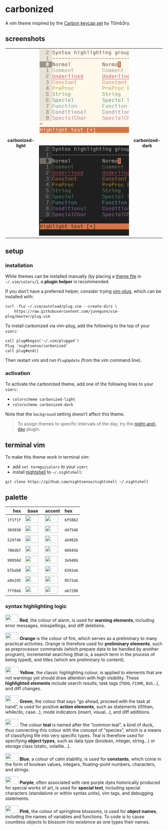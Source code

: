 <h1 id="carbonized">carbonized</h1>

<p>A vim theme inspired by the <a href="https://geekhack.org/index.php?topic=79693.0">Carbon keycap set</a> by T0mb3ry.</p>

<h2 id="screenshots">screenshots</h2>

<table>
<tr></tr><tr><td align="center"><strong>carbonized-<br />light</strong></td>
<td align="center"><img src="/img/screenshot-carbonized-light.png" alt="screenshot of the carbonized-light vim theme" width="288" /> <img src="/img/screenshot-carbonized-dark.png" alt="screenshot of the carbonized-dark vim theme" width="288" /></td>
<td align="center"><strong>carbonized-<br />dark</strong></td></tr>
</table>

<h2 id="setup">setup</h2>

<h3 id="installation">installation</h3>

<p>While themes can be installed manually (by placing a <a href="https://github.com/nightsense/carbonized/tree/master/colors">theme file</a> in <code class="highlighter-rouge">~/.vim/colors/</code>), a <strong>plugin helper</strong> is recommended.</p>

<p>If you don’t have a preferred helper, consider trying <a href="https://github.com/junegunn/vim-plug">vim-plug</a>, which can be installed with:</p>

<div class="highlighter-rouge"><pre class="highlight"><code>curl -fLo ~/.vim/autoload/plug.vim --create-dirs \
    https://raw.githubusercontent.com/junegunn/vim-plug/master/plug.vim
</code></pre>
</div>

<p>To install carbonized via vim-plug, add the following to the top of your <code class="highlighter-rouge">vimrc</code>:</p>

<div class="highlighter-rouge"><pre class="highlight"><code>call plug#begin('~/.vim/plugged')
Plug 'nightsense/carbonized'
call plug#end()
</code></pre>
</div>

<p>Then restart vim and run <code class="highlighter-rouge">PlugUpdate</code> (from the vim command line).</p>

<h3 id="activation">activation</h3>

<p>To activate the carbonized theme, add one of the following lines to your <code class="highlighter-rouge">vimrc</code>:</p>

<ul>
  <li><code class="highlighter-rouge">colorscheme carbonized-light</code></li>
  <li><code class="highlighter-rouge">colorscheme carbonized-dark</code></li>
</ul>

<p>Note that the <code class="highlighter-rouge">background</code> setting doesn’t affect this theme.</p>

<blockquote>
  <p>To assign themes to specific intervals of the day, try the <a href="https://github.com/nightsense/night-and-day">night-and-day</a> plugin.</p>
</blockquote>

<h2 id="terminal-vim">terminal vim</h2>

<p>To make this theme work in terminal vim:</p>

<ul>
  <li>add <code class="highlighter-rouge">set termguicolors</code> to your <code class="highlighter-rouge">vimrc</code></li>
  <li>install <a href="https://github.com/nightsense/nightshell">nightshell</a> to <code class="highlighter-rouge">~/.nightshell</code>:</li>
</ul>

<div class="highlighter-rouge"><pre class="highlight"><code>git clone https://github.com/nightsense/nightshell ~/.nightshell
</code></pre>
</div>

<h2 id="palette">palette</h2>

<table>
  <thead>
    <tr>
      <th style="text-align: right">hex</th>
      <th style="text-align: center">base</th>
      <th style="text-align: center">accent</th>
      <th style="text-align: left">hex</th>
    </tr>
  </thead>
  <tbody>
    <tr>
      <td style="text-align: right"><code class="highlighter-rouge">1f1f1f</code></td>
      <td style="text-align: center"><img src="http://www.colorhexa.com/1f1f1f.png" height="24" width="42" /> </td>
      <td style="text-align: center"><img src="http://www.colorhexa.com/bf5062.png" height="24" width="42" /> </td>
      <td style="text-align: left"><code class="highlighter-rouge">bf5062</code></td>
    </tr>
    <tr>
      <td style="text-align: right"><code class="highlighter-rouge">303030</code></td>
      <td style="text-align: center"><img src="http://www.colorhexa.com/303030.png" height="24" width="42" /> </td>
      <td style="text-align: center"><img src="http://www.colorhexa.com/d47546.png" height="24" width="42" /> </td>
      <td style="text-align: left"><code class="highlighter-rouge">d47546</code></td>
    </tr>
    <tr>
      <td style="text-align: right"><code class="highlighter-rouge">524f4b</code></td>
      <td style="text-align: center"><img src="http://www.colorhexa.com/524f4b.png" height="24" width="42" /> </td>
      <td style="text-align: center"><img src="http://www.colorhexa.com/ab982b.png" height="24" width="42" /> </td>
      <td style="text-align: left"><code class="highlighter-rouge">ab982b</code></td>
    </tr>
    <tr>
      <td style="text-align: right"><code class="highlighter-rouge">706d67</code></td>
      <td style="text-align: center"><img src="http://www.colorhexa.com/706d67.png" height="24" width="42" /> </td>
      <td style="text-align: center"><img src="http://www.colorhexa.com/609456.png" height="24" width="42" /> </td>
      <td style="text-align: left"><code class="highlighter-rouge">609456</code></td>
    </tr>
    <tr>
      <td style="text-align: right"><code class="highlighter-rouge">99958d</code></td>
      <td style="text-align: center"><img src="http://www.colorhexa.com/99958d.png" height="24" width="42" /> </td>
      <td style="text-align: center"><img src="http://www.colorhexa.com/3e9486.png" height="24" width="42" /> </td>
      <td style="text-align: left"><code class="highlighter-rouge">3e9486</code></td>
    </tr>
    <tr>
      <td style="text-align: right"><code class="highlighter-rouge">bfbab0</code></td>
      <td style="text-align: center"><img src="http://www.colorhexa.com/bfbab0.png" height="24" width="42" /> </td>
      <td style="text-align: center"><img src="http://www.colorhexa.com/6393ab.png" height="24" width="42" /> </td>
      <td style="text-align: left"><code class="highlighter-rouge">6393ab</code></td>
    </tr>
    <tr>
      <td style="text-align: right"><code class="highlighter-rouge">e8e2d5</code></td>
      <td style="text-align: center"><img src="http://www.colorhexa.com/e8e2d5.png" height="24" width="42" /> </td>
      <td style="text-align: center"><img src="http://www.colorhexa.com/8572ab.png" height="24" width="42" /> </td>
      <td style="text-align: left"><code class="highlighter-rouge">8572ab</code></td>
    </tr>
    <tr>
      <td style="text-align: right"><code class="highlighter-rouge">fff8eb</code></td>
      <td style="text-align: center"><img src="http://www.colorhexa.com/fff8eb.png" height="24" width="42" /> </td>
      <td style="text-align: center"><img src="http://www.colorhexa.com/ab7298.png" height="24" width="42" /> </td>
      <td style="text-align: left"><code class="highlighter-rouge">ab7298</code></td>
    </tr>
  </tbody>
</table>

<h3 id="syntax-highlighting-logic">syntax highlighting logic</h3>

<p><img src="http://www.colorhexa.com/bf5062.png" height="24" width="42" />
<strong>Red</strong>, the colour of alarm, is used for <strong>warning elements</strong>, including error messages, misspellings, and diff deletions.</p>

<p><img src="http://www.colorhexa.com/d47546.png" height="24" width="42" />
<strong>Orange</strong> is the colour of fire, which serves as a preliminary to many practical activities. Orange is therefore used for <strong>preliminary elements</strong>, such as preprocessor commands (which prepare data to be handled by another program), incremental searching (that is, a search term in the process of being typed), and titles (which are preliminary to content).</p>

<p><img src="http://www.colorhexa.com/ab982b.png" height="24" width="42" />
<strong>Yellow</strong>, the classic highlighting colour, is applied to elements that are not warnings yet should draw attention with high visibility. These <strong>highlighted elements</strong> include search results, task tags (<code class="highlighter-rouge">TODO</code>, <code class="highlighter-rouge">FIXME</code>, <code class="highlighter-rouge">BUG</code>…), and diff changes.</p>

<p><img src="http://www.colorhexa.com/609456.png" height="24" width="42" />
<strong>Green</strong>, the colour that says “go ahead, proceed with the task at hand”, is used for positive <strong>action elements</strong>, such as statements (if/then, while/do, case…), mode indicators (insert, visual…), and diff additions.</p>

<p><img src="http://www.colorhexa.com/3e9486.png" height="24" width="42" />
The colour <strong>teal</strong> is named after the “common teal”, a kind of duck, thus connecting this colour with the concept of “species”, which is a means of classifying life into very specific types. Teal is therefore used for specifying <strong>object types</strong>, such as data type (boolean, integer, string…) or storage class (static, volatile…).</p>

<p><img src="http://www.colorhexa.com/6393ab.png" height="24" width="42" />
<strong>Blue</strong>, a colour of calm stability, is used for <strong>constants</strong>, which come in the form of boolean values, integers, floating-point numbers, characters, and strings.</p>

<p><img src="http://www.colorhexa.com/8572ab.png" height="24" width="42" />
<strong>Purple</strong>, often associated with rare purple dyes historically produced for special works of art, is used for <strong>special text</strong>, including special characters (standalone or within syntax units), vim tags, and debugging statements.</p>

<p><img src="http://www.colorhexa.com/ab7298.png" height="24" width="42" />
<strong>Pink</strong>, the colour of springtime blossoms, is used for <strong>object names</strong>, including the names of variables and functions. To code is to cause countless objects to blossom into existence as one types their names.</p>
